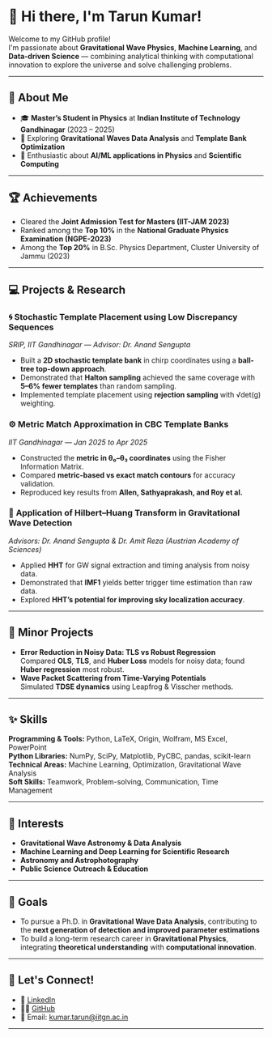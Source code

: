 # 👋 Hi there, I'm Tarun Kumar!

Welcome to my GitHub profile!  
I'm passionate about **Gravitational Wave Physics**, **Machine Learning**, and **Data-driven Science** — combining analytical thinking with computational innovation to explore the universe and solve challenging problems.

---

## 🔭 About Me
- 🎓 **Master’s Student in Physics** at **Indian Institute of Technology Gandhinagar** (2023 – 2025)
- 🌌 Exploring **Gravitational Waves Data Analysis** and **Template Bank Optimization**
- 🧠 Enthusiastic about **AI/ML applications in Physics** and **Scientific Computing**

---

## 🏆 Achievements
- Cleared the **Joint Admission Test for Masters (IIT-JAM 2023)**  
- Ranked among the **Top 10%** in the **National Graduate Physics Examination (NGPE-2023)**  
- Among the **Top 20%** in B.Sc. Physics Department, Cluster University of Jammu (2023)

---

## 💻 Projects & Research

### 🌀 **Stochastic Template Placement using Low Discrepancy Sequences**  
*SRIP, IIT Gandhinagar — Advisor: Dr. Anand Sengupta*  
- Built a **2D stochastic template bank** in chirp coordinates using a **ball-tree top-down approach**.  
- Demonstrated that **Halton sampling** achieved the same coverage with **5–6% fewer templates** than random sampling.  
- Implemented template placement using **rejection sampling** with √det(g) weighting.  

### ⚙️ **Metric Match Approximation in CBC Template Banks**  
*IIT Gandhinagar — Jan 2025 to Apr 2025*  
- Constructed the **metric in θ₀–θ₃ coordinates** using the Fisher Information Matrix.  
- Compared **metric-based vs exact match contours** for accuracy validation.  
- Reproduced key results from **Allen, Sathyaprakash, and Roy et al.**

### 🌊 **Application of Hilbert–Huang Transform in Gravitational Wave Detection**  
*Advisors: Dr. Anand Sengupta & Dr. Amit Reza (Austrian Academy of Sciences)*  
- Applied **HHT** for GW signal extraction and timing analysis from noisy data.  
- Demonstrated that **IMF1** yields better trigger time estimation than raw data.  
- Explored **HHT’s potential for improving sky localization accuracy**.

---

## 🧩 Minor Projects
- **Error Reduction in Noisy Data: TLS vs Robust Regression**  
  Compared **OLS**, **TLS**, and **Huber Loss** models for noisy data; found **Huber regression** most robust.  
- **Wave Packet Scattering from Time-Varying Potentials**  
  Simulated **TDSE dynamics** using Leapfrog & Visscher methods. 
---

## ✨ Skills

**Programming & Tools:** Python, LaTeX, Origin, Wolfram, MS Excel, PowerPoint  
**Python Libraries:** NumPy, SciPy, Matplotlib, PyCBC, pandas, scikit-learn  
**Technical Areas:** Machine Learning, Optimization, Gravitational Wave Analysis  
**Soft Skills:** Teamwork, Problem-solving, Communication, Time Management  

---

## 🌱 Interests
- **Gravitational Wave Astronomy & Data Analysis**  
- **Machine Learning and Deep Learning for Scientific Research**  
- **Astronomy and Astrophotography**  
- **Public Science Outreach & Education**

---

## 🎯 Goals
- To pursue a Ph.D. in **Gravitational Wave Data Analysis**, contributing to the **next generation of detection and improved parameter estimations**
- To build a long-term research career in **Gravitational Physics**, integrating **theoretical understanding** with **computational innovation**.

---

## 🤝 Let's Connect!
- 💼 [LinkedIn](https://www.linkedin.com/in/tarun-jindwan-324b69299/)  
- 🧑‍💻 [GitHub](https://github.com/Tarun354)  
- 📧 Email: [kumar.tarun@iitgn.ac.in](mailto:kumar.tarun@iitgn.ac.in)

---
